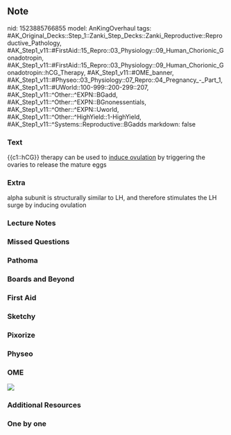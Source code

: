 ## Note
nid: 1523885766855
model: AnKingOverhaul
tags: #AK_Original_Decks::Step_1::Zanki_Step_Decks::Zanki_Reproductive::Reproductive_Pathology, #AK_Step1_v11::#FirstAid::15_Repro::03_Physiology::09_Human_Chorionic_Gonadotropin, #AK_Step1_v11::#FirstAid::15_Repro::03_Physiology::09_Human_Chorionic_Gonadotropin::hCG_Therapy, #AK_Step1_v11::#OME_banner, #AK_Step1_v11::#Physeo::03_Physiology::07_Repro::04_Pregnancy_-_Part_1, #AK_Step1_v11::#UWorld::100-999::200-299::207, #AK_Step1_v11::^Other::^EXPN::BGadd, #AK_Step1_v11::^Other::^EXPN::BGnonessentials, #AK_Step1_v11::^Other::^EXPN::Uworld, #AK_Step1_v11::^Other::^HighYield::1-HighYield, #AK_Step1_v11::^Systems::Reproductive::BGadds
markdown: false

### Text
{{c1::hCG}} therapy can be used to <u>induce ovulation</u> by
triggering the ovaries to release the mature eggs

### Extra
alpha subunit is structurally similar to LH, and therefore stimulates the LH surge by inducing ovulation

### Lecture Notes


### Missed Questions


### Pathoma


### Boards and Beyond


### First Aid


### Sketchy


### Pixorize


### Physeo


### OME
<div class="ome-widget">
  <a href="https://onlinemeded.org?ref=anki"><img src=
  "_OME_AnkiFlashcards_General_3.png"></a>
</div>

### Additional Resources


### One by one

